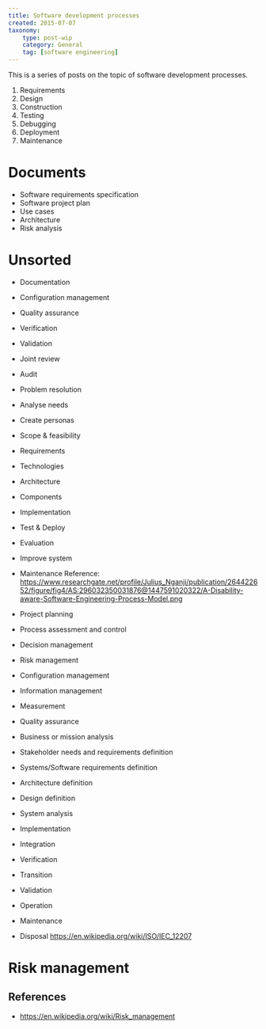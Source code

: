 ```yaml
---
title: Software development processes
created: 2015-07-07
taxonomy:
    type: post-wip
    category: General
    tag: [software engineering]
---
```


This is a series of posts on the topic of software development processes.

1. Requirements
2. Design
3. Construction
4. Testing
5. Debugging
6. Deployment
7. Maintenance

# Documents
* Software requirements specification
* Software project plan
* Use cases
* Architecture
* Risk analysis

# Unsorted
* Documentation
* Configuration management
* Quality assurance
* Verification
* Validation
* Joint review
* Audit
* Problem resolution

* Analyse needs
* Create personas
* Scope & feasibility
* Requirements
* Technologies
* Architecture
* Components
* Implementation
* Test & Deploy
* Evaluation
* Improve system
* Maintenance
Reference: https://www.researchgate.net/profile/Julius_Nganji/publication/264422652/figure/fig4/AS:296032350031876@1447591020322/A-Disability-aware-Software-Engineering-Process-Model.png

* Project planning
* Process assessment and control
* Decision management
* Risk management
* Configuration management
* Information management
* Measurement
* Quality assurance
* Business or mission analysis
* Stakeholder needs and requirements definition
* Systems/Software requirements definition
* Architecture definition
* Design definition
* System analysis
* Implementation
* Integration
* Verification
* Transition
* Validation
* Operation
* Maintenance
* Disposal
https://en.wikipedia.org/wiki/ISO/IEC_12207

# Risk management
## References
* https://en.wikipedia.org/wiki/Risk_management
